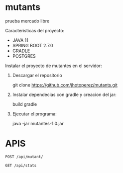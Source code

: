 # mutants
prueba mercado libre

Caracteristicas del proyecto:

  - JAVA 11
  - SPRING BOOT 2.7.0
  - GRADLE
  - POSTGRES  

Instalar el proyecto de mutantes en el servidor:

  1. Descargar el repositorio

      git clone https://github.com/jhotoperez/mutants.git

  2. Instalar dependecias con gradle y creacion del jar:

     build gradle
     
  3. Ejecutar el programa:
   
     java -jar mutantes-1.0.jar
     
 # APIS
    
    POST /api/mutant/
    
    GET /api/stats
    
  
 


